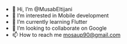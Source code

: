 - 👋 Hi, I’m @MusabEltijani
- 👀 I’m interested in Mobile development
- 🌱 I’m currently learning Flutter 
- 💞️ I’m looking to collaborate on Google
- 📫 How to reach me mosaup90@gmail.com

<!---
MusabEltijani/MusabEltijani is a mobile developer ✨ special ✨ repository because its `README.md` (this file) appears on your GitHub profile.
You can click the Preview link to take a look at your changes.
--->
